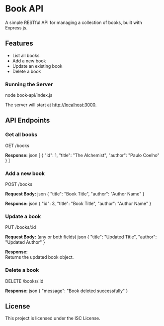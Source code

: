 # Book API

A simple RESTful API for managing a collection of books, built with Express.js.

## Features

- List all books
- Add a new book
- Update an existing book
- Delete a book
  

### Running the Server


node book-api/index.js

The server will start at [http://localhost:3000](http://localhost:3000).

## API Endpoints

### Get all books


GET /books

**Response:**
json
[
  {
    "id": 1,
    "title": "The Alchemist",
    "author": "Paulo Coelho"
  }
]


### Add a new book


POST /books


**Request Body:**
json
{
  "title": "Book Title",
  "author": "Author Name"
}


**Response:**
json
{
  "id": 3,
  "title": "Book Title",
  "author": "Author Name"
}


### Update a book

PUT /books/:id

**Request Body:** (any or both fields)
json
{
  "title": "Updated Title",
  "author": "Updated Author"
}

**Response:**  
Returns the updated book object.

### Delete a book

DELETE /books/:id

**Response:**
json
{
  "message": "Book deleted successfully"
}

## License

This project is licensed under the ISC License.
